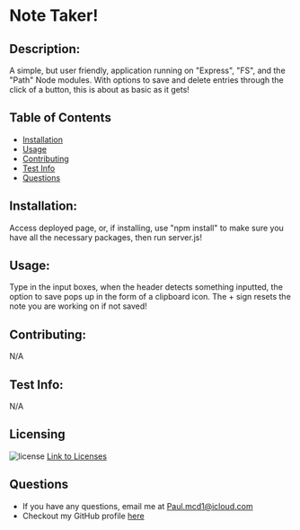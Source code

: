 # Note Taker!
## Description:
A simple, but user friendly, application running on "Express", "FS", and the "Path" Node modules. With options to save and delete entries through the click of a button, this is about as basic as it gets!
  ## Table of Contents
  - [Installation](#Installation)
  - [Usage](#Usage)
  - [Contributing](#Contributing)
  - [Test Info](#Test-Info)
  - [Questions](#Questions)
 ## Installation:
Access deployed page, or, if installing, use "npm install" to make sure you have all the necessary packages, then run server.js!
 ## Usage:
Type in the input boxes, when the header detects something inputted, the option to save pops up in the form of a clipboard icon. The + sign resets the note you are working on if not saved!
 ## Contributing:
N/A
 ## Test Info:
N/A
  ## Licensing
  ![license](https://img.shields.io/badge/License-MIT-blue.svg)
  [Link to Licenses](https://shields.io)
  ## Questions
  - If you have any questions, email me at Paul.mcd1@icloud.com
  - Checkout my GitHub profile [here](https://github.com/Orbit001)
